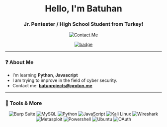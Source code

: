 <h1 align="center">Hello, I'm Batuhan</h1>
<h3 align="center">Jr. Pentester / High School Student from Turkey!</h3>

<p align="center">
  <a href="mailto:batuprojects@proton.me">
    <img src="https://img.shields.io/badge/-Email-D14836?&style=for-the-badge&logo=gmail&logoColor=white" href:"https://tryhackme.com/p/ltc" alt="Contact Me"/>
  </a>
</p>
<p align="center">
  <a href="https://tryhackme.com/p/ltc">
  </a>
</p>
<p align="center">
  <a href="https://tryhackme.com/p/ltc" target="_blank">
    <img src="https://media.discordapp.net/attachments/1270373641401663529/1366469083301937303/ltc.png?ex=68110f01&is=680fbd81&hm=c6a8a3d74c333981ca056fb7b6b0556d661bfa4009d3ffe3b15da39b713dcd79&=&format=webp&width=411&height=110" alt="badge" />
  </a>
</p>

---

### ❓ About Me  

- I’m learning **Python**, **Javascript**
- I am trying to improve in the field of cyber security.
- Contact me: **batuprojects@proton.me** 

---

### 🔨 Tools & More

<div align="center" style="margin-bottom: 20px;"> 
  <img src="https://img.shields.io/badge/Burp_Suite-FF7A00?style=for-the-badge&logo=burp-suite&color=black" alt="Burp Suite"> 
  <img src="https://img.shields.io/badge/MySQL-4479A1?style=for-the-badge&logo=mysql&color=black" alt="MySQL"> 
  <img src="https://img.shields.io/badge/Python-3776AB?style=for-the-badge&logo=python&color=black" alt="Python"> 
  <img src="https://img.shields.io/badge/JavaScript-F7DF1E?style=for-the-badge&logo=javascript&color=black" alt="JavaScript"> 
  <img src="https://img.shields.io/badge/Kali_Linux-557C94?style=for-the-badge&logo=kalilinux&color=black" alt="Kali Linux"> 
  <img src="https://img.shields.io/badge/Wireshark-1679A7?style=for-the-badge&logo=wireshark&color=black" alt="Wireshark"> 
  <img src="https://img.shields.io/badge/Metasploit-ED1C24?style=for-the-badge&logo=metasploit&color=black" alt="Metasploit"> 
  <img src="https://img.shields.io/badge/Powershell-5391FE?style=for-the-badge&logo=powershell&color=black" alt="Powershell"> 
  <img src="https://img.shields.io/badge/Ubuntu-E95420?style=for-the-badge&logo=ubuntu&color=black" alt="Ubuntu">  
  <img src="https://img.shields.io/badge/OAuth-3C9CD7?style=for-the-badge&logo=oauth&color=black" alt="OAuth">
</div>
